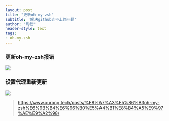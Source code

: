 ```yaml
---
layout: post
title: "更新oh-my-zsh"
subtitle: '解决github连不上的问题'
author: "陶叔"
header-style: text
tags:
- oh-my-zsh
---
```


### 更新oh-my-zsh报错
![](https://tjj006-1302037511.cos.ap-shanghai.myqcloud.com/2022/09/11/16628856945768.jpg)

### 设置代理重新更新
![](https://tjj006-1302037511.cos.ap-shanghai.myqcloud.com/2022/09/11/16628856567672.jpg)

> https://www.xurong.tech/posts/%E8%A7%A3%E5%86%B3oh-my-zsh%E6%9B%B4%E6%96%B0%E5%A4%B1%E8%B4%A5%E9%97%AE%E9%A2%98/

